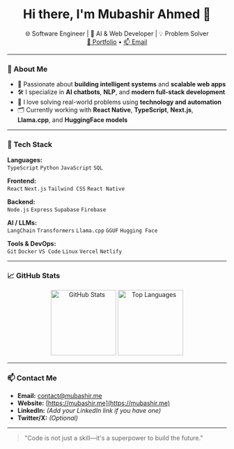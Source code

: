 <h1 align="center">Hi there, I'm Mubashir Ahmed 👋</h1>

<p align="center">
  🌐 Software Engineer | 🤖 AI & Web Developer | 💡 Problem Solver <br/>
  <a href="https://mubashir.me" target="_blank">🌟 Portfolio</a> • 
  <a href="mailto:contact@mubashir.me">📫 Email</a>
</p>

---

### 🚀 About Me

- 🧠 Passionate about **building intelligent systems** and **scalable web apps**
- 🛠️ I specialize in **AI chatbots**, **NLP**, and **modern full-stack development**
- 🧩 I love solving real-world problems using **technology and automation**
- 🗂️ Currently working with **React Native**, **TypeScript**, **Next.js**, **Llama.cpp**, and **HuggingFace models**

---

### 🧰 Tech Stack

**Languages:**  
`TypeScript` `Python` `JavaScript` `SQL`

**Frontend:**  
`React` `Next.js` `Tailwind CSS` `React Native`

**Backend:**  
`Node.js` `Express` `Supabase` `Firebase`

**AI / LLMs:**  
`LangChain` `Transformers` `Llama.cpp` `GGUF` `Hugging Face`

**Tools & DevOps:**  
`Git` `Docker` `VS Code` `Linux` `Vercel` `Netlify`

---

### 📈 GitHub Stats

<p align="center">
  <img src="https://github-readme-stats.vercel.app/api?username=mubashir200017&show_icons=true&theme=radical" alt="GitHub Stats" height="150"/>
  <img src="https://github-readme-stats.vercel.app/api/top-langs/?username=mubashir200017&layout=compact&theme=radical" alt="Top Languages" height="150"/>
</p>

---

### 📫 Contact Me

- **Email:** [contact@mubashir.me](mailto:contact@mubashir.me)  
- **Website:** [https://mubashir.me](https://mubashir.me)  
- **LinkedIn:** *(Add your LinkedIn link if you have one)*  
- **Twitter/X:** *(Optional)*  

---

> "Code is not just a skill—it's a superpower to build the future."

